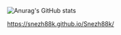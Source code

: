 
![Anurag's GitHub stats](https://github-readme-stats.vercel.app/api?username=snezh88k&theme=cobalt&show_icons=true)


https://snezh88k.github.io/Snezh88k/


